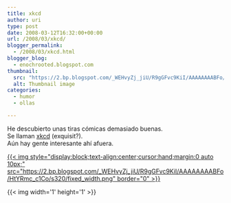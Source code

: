```yaml
---
title: xkcd
author: uri
type: post
date: 2008-03-12T16:32:00+00:00
url: /2008/03/xkcd/
blogger_permalink:
  - /2008/03/xkcd.html
blogger_blog:
  - enochrooted.blogspot.com
thumbnail:
  src: "https://2.bp.blogspot.com/_WEHvyZj_jiU/R9gGFvc9KiI/AAAAAAAABFo/HtYRmc_c1Co/s320/fixed_width.png"
  alt: Thumbnail image
categories:
  - humor
  - ollas

---
```

He descubierto unas tiras cómicas demasiado buenas.  
Se llaman [xkcd][1] (exquisit?).  
Aún hay gente interesante ahí afuera.

[{{< img style="display:block;text-align:center;cursor:hand;margin:0 auto 10px;" src="https://2.bp.blogspot.com/_WEHvyZj_jiU/R9gGFvc9KiI/AAAAAAAABFo/HtYRmc_c1Co/s320/fixed_width.png" border="0" >}}][2] 

<div class="blogger-post-footer">
  {{< img width='1' height='1' >}}
</div>

 [1]: https://xkcd.com
 [2]: https://2.bp.blogspot.com/_WEHvyZj_jiU/R9gGFvc9KiI/AAAAAAAABFo/HtYRmc_c1Co/s1600-h/fixed_width.png